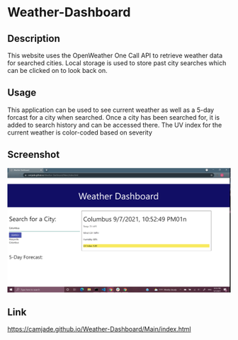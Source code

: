 # Weather-Dashboard

## Description
This website uses the OpenWeather One Call API to retrieve weather data for searched cities. Local storage is used to store past city searches which can be clicked on to look back on.

## Usage
This application can be used to see current weather as well as a 5-day forcast for a city when searched. Once a city has been searched for, it is added to search history and can be accessed there. The UV index for the current weather is color-coded based on severity

## Screenshot
![Screen after looking up a city](/Images/WeatherDash.png)

## Link
https://camjade.github.io/Weather-Dashboard/Main/index.html